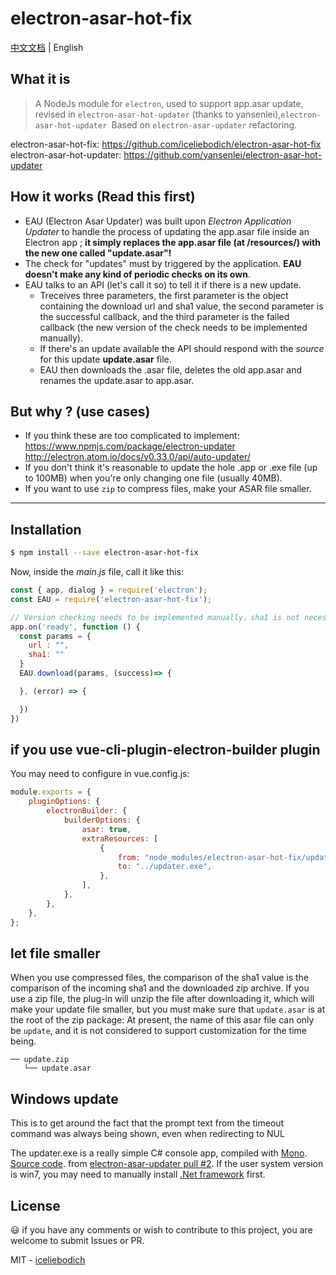 # electron-asar-hot-fix

[中文文档](README-CN.md) | English

## What it is

> A NodeJs module for `electron`, used to support app.asar update, revised in `electron-asar-hot-updater` (thanks to yansenlei),`electron-asar-hot-updater `Based on `electron-asar-updater` refactoring.

electron-asar-hot-fix: https://github.com/iceliebodich/electron-asar-hot-fix 
electron-asar-hot-updater: https://github.com/yansenlei/electron-asar-hot-updater

## How it works (Read this first)

- EAU (Electron Asar Updater) was built upon _Electron Application Updater_ to handle the process of updating the app.asar file inside an Electron app ; **it simply replaces the app.asar file (at /resources/) with the new one called "update.asar"!**
- The check for "updates" must by triggered by the application. **EAU doesn't make any kind of periodic checks on its own**.
- EAU talks to an API (let's call it so) to tell it if there is a new update.
  - Treceives three parameters, the first parameter is the object containing the download url and sha1 value, the second parameter is the successful callback, and the third parameter is the failed callback (the new version of the check needs to be implemented manually).
  - If there's an update available the API should respond with the _source_ for this update **update.asar** file.
  - EAU then downloads the .asar file, deletes the old app.asar and renames the update.asar to app.asar.

## But why ? (use cases)

- If you think these are too complicated to implement: https://www.npmjs.com/package/electron-updater http://electron.atom.io/docs/v0.33.0/api/auto-updater/
- If you don't think it's reasonable to update the hole .app or .exe file (up to 100MB) when you're only changing one file (usually 40MB).
- If you want to use `zip` to compress files, make your ASAR file smaller.

---

## Installation

```bash
$ npm install --save electron-asar-hot-fix
```

Now, inside the _main.js_ file, call it like this:

```js
const { app, dialog } = require('electron');
const EAU = require('electron-asar-hot-fix');

// Version checking needs to be implemented manually，sha1 is not necessary
app.on('ready', function () {
  const params = {
    url : "",
    sha1: ""
  }
  EAU.download(params, (success)=> {

  }, (error) => {

  })
})
```

## if you use vue-cli-plugin-electron-builder plugin

You may need to configure in vue.config.js:

```js
module.exports = {
    pluginOptions: {
        electronBuilder: {
            builderOptions: {
                asar: true,
                extraResources: [
                    {
                        from: "node_modules/electron-asar-hot-fix/updater.exe",
                        to: "../updater.exe",
                    },
                ],
            },
        },
    },
};
```

## let file smaller

When you use compressed files, the comparison of the sha1 value is the comparison of the incoming sha1 and the downloaded zip archive.
If you use a zip file, the plug-in will unzip the file after downloading it, which will make your update file smaller, but you must make sure that `update.asar` is at the root of the zip package:
At present, the name of this asar file can only be `update`, and it is not considered to support customization for the time being.

```
── update.zip
   └── update.asar
```

## Windows update

This is to get around the fact that the prompt text from the timeout command was always being shown, even when redirecting to NUL

The updater.exe is a really simple C# console app, compiled with [Mono](http://www.mono-project.com). [Source code](./updater.cs). from [electron-asar-updater pull #2](https://github.com/whitesmith/electron-asar-updater/pull/2). If the user system version is win7, you may need to manually install [.Net framework](https://dotnet.microsoft.com/download/dotnet-framework) first.

## License

:smiley: if you have any comments or wish to contribute to this project, you are welcome to submit Issues or PR.

MIT - [iceliebodich](https://github.com/iceliebodich)
